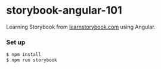 # storybook-angular-101

Learning Storybook from [learnstorybook.com](https://learnstorybook.com) using Angular.

### Set up

```sh
$ npm install
$ npm run storybook
```
